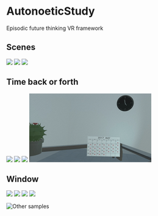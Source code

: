 # AutonoeticStudy
Episodic future thinking VR framework

## Scenes
![](/2017-06-02_173100/beach.gif)
![](/2017-06-02_173100/woods.gif)
![](/2017-06-02_173100/island.gif)	

## Time back or forth
![](/2017-06-02_173100/6_days_ago.gif)
![](/2017-06-02_173100/In_1_year.gif)
![](/2017-06-02_173100/In_6_months.gif)
![](/2017-06-02_173100/yesterday.gif)

## Window
![](/2017-06-02_173100/rainy.gif)
![](/2017-06-02_173100/snow.gif)
![](/2017-06-02_173100/sunny.gif)
![](/2017-06-02_173100/cloudy.gif)


![Other samples](/2017-06-02_173100)
